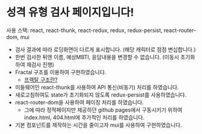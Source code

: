 # 성격 유형 검사 페이지입니다!

사용 스택: react, react-thunk, react-redux, redux, redux-persist, react-router-dom, mui

- 검사 결과에 따라 로딩화면이 다르게 표시합니다. (해당 캐릭터로 점점 변십합니다.)
- 한번 검사한 뒤엔 이름, 예상MBTI, 응답내용을 변경할 수 없습니다. (이동시 초기화하여 재검사 진행)
- Fractal 구조를 이용하여 구현하였습니다.
  - [프랙탈 구조란?](https://hackernoon.com/fractal-a-react-app-structure-for-infinite-scale-4dab943092af/)
- 미들웨어인 react-thunk를 사용하여 API 통신(비동기) 처리를 하였습니다.
- 새로고침하여도 state가 초기화되지 않도록 redux-persist를 사용하였습니다.
- react-router-dom을 사용하여 페이징 처리를 하였습니다.
  - 그에 따라 정적페이지만 제공하던 github pages에서 구동시키기 위하여 index.html, 404.html에 추가적인 처리를 하였습니다.
- 기본 컴포넌트를 제작하는 시간을 줄이고자 mui를 사용하여 구현하였습니다.
